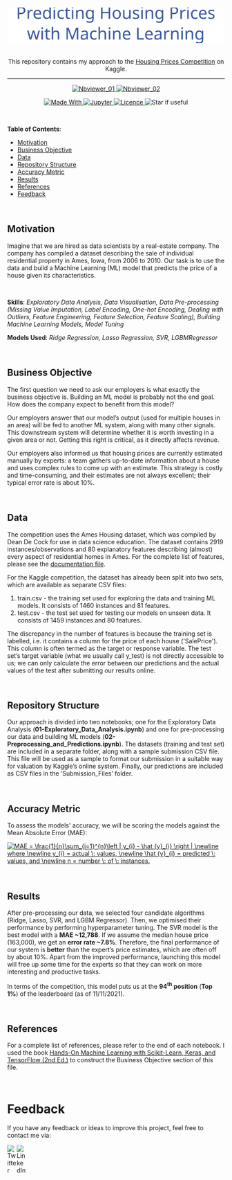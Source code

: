 <div align="center">
    <br>
    <img src="Images\Repo_logo.svg" width="600" title="hover text">
    <p>
    <br>This repository contains my approach to the <a href="https://www.kaggle.com/c/home-data-for-ml-course">Housing Prices Competition</a> on Kaggle.
    </p>
    <hr/>
</div>

<p align="center">
    <a href="https://nbviewer.org/github/KOrfanakis/Housing_Prices_Regression/blob/main/01-Exploratory_Data_Analysis.ipynb">
        <img alt="Nbviewer_01" src="https://img.shields.io/badge/Notebook%2301%20-nbviewer-red.svg">
    </a>
    <a href="https://nbviewer.org/github/KOrfanakis/Housing_Prices_Regression/blob/main/02-Preprocessing_and_Predictions.ipynb">
        <img alt="Nbviewer_02" src="https://img.shields.io/badge/Notebook%2302%20-nbviewer-red.svg">
    </a>
    <br/>
</p>

<p align="center">
    <a href="https://www.python.org/">
        <img alt="Made With" src="https://img.shields.io/badge/Made%20with-Python-blue.svg">
    </a>
    <a href="https://jupyter.org/">
        <img alt="Jupyter" src="https://img.shields.io/badge/And%20-Jupyter-orange.svg">
    </a>
    <a href="https://opensource.org/licenses/MIT">
        <img alt="Licence" src="https://img.shields.io/badge/License-MIT-0298c3.svg">
    </a>
    <a>
        <img alt="Star if useful" src="https://img.shields.io/static/v1?label=%F0%9F%8C%9F&message=If%20Useful&style=style=flat&color=darkgreen">
    </a>
    <br/>
</p>

<br>

**Table of Contents**:

<!--ts-->
* [Motivation](#motivation)
* [Business Objective](#business-objective)
* [Data](#data)
* [Repository Structure](#repository-structure)
* [Accuracy Metric](#accuracy-metric)
* [Results](#results)
* [References](#references)
* [Feedback](#feedback)
<!--te-->

<br>

## Motivation

Imagine that we are hired as data scientists by a real-estate company. The company has compiled a dataset describing the sale of individual residential property in Ames, Iowa, from 2006 to 2010. Our task is to use the data and build a Machine Learning (ML) model that predicts the price of a house given its characteristics.

<br>

**Skills**: *Exploratory Data Analysis, Data Visualisation, Data Pre-processing (Missing Value Imputation, Label Encoding, One-hot Encoding, Dealing with Outliers, Feature Engineering, Feature Selection, Feature Scaling), Building Machine Learning Models, Model Tuning*

**Models Used**: *Ridge Regression, Lasso Regression, SVR, LGBMRegressor*

<br>

## Business Objective

The first question we need to ask our employers is what exactly the business objective is. Building an ML model is probably not the end goal. How does the company expect to benefit from this model?

Our employers answer that our model’s output (used for multiple houses in an area) will be fed to another ML system, along with many other signals. This downstream system will determine whether it is worth investing in a given area or not. Getting this right is critical, as it directly affects revenue.

Our employers also informed us that housing prices are currently estimated manually by experts: a team gathers up-to-date information about a house and uses complex rules to come up with an estimate. This strategy is costly and time-consuming, and their estimates are not always excellent; their typical error rate is about 10%.

<br>

## Data

The competition uses the Ames Housing dataset, which was compiled by Dean De Cock for use in data science education. The dataset contains 2919 instances/observations and 80 explanatory features describing (almost) every aspect of residential homes in Ames. For the complete list of features, please see the [documentation file](https://www.kaggle.com/c/home-data-for-ml-course/data?select=data_description.txt).

For the Kaggle competition, the dataset has already been split into two sets, which are available as separate CSV files:
1)	train.csv - the training set used for exploring the data and training ML models. It consists of 1460 instances and 81 features. 
2)	test.csv - the test set used for testing our models on unseen data. It consists of 1459 instances and 80 features. 

The discrepancy in the number of features is because the training set is labelled, i.e. it contains a column for the price of each house ('SalePrice'). This column is often termed as the target or response variable. The test set’s target variable (what we usually call y_test) is not directly accessible to us; we can only calculate the error between our predictions and the actual values of the test after submitting our results online.

<br>

## Repository Structure

Our approach is divided into two notebooks; one for the Exploratory Data Analysis (**01-Exploratory_Data_Analysis.ipynb**) and one for pre-processing our data and building ML models (**02-Preprocessing_and_Predictions.ipynb**).
The datasets (training and test set) are included in a separate folder, along with a sample submission CSV file. This file will be used as a sample to format our submission in a suitable way for valuation by Kaggle’s online system. Finally, our predictions are included as CSV files in the ‘Submission_Files’ folder.

<br>

## Accuracy Metric

To assess the models' accuracy, we will be scoring the models against the Mean Absolute Error (MAE):

<a href="https://www.codecogs.com/eqnedit.php?latex=MAE&space;=&space;\frac{1}{n}\sum_{i=1}^{n}\left&space;|&space;y_{i}&space;-&space;\hat&space;{y}_{i}&space;\right&space;|&space;\newline&space;where&space;\newline&space;y_{i}&space;=&space;actual&space;\:&space;values,&space;\newline&space;\hat&space;{y}_{i}&space;=&space;predicted&space;\:&space;values,&space;and&space;\newline&space;n&space;=&space;number&space;\:&space;of&space;\:&space;instances." target="_blank"><img src="https://latex.codecogs.com/gif.latex?MAE&space;=&space;\frac{1}{n}\sum_{i=1}^{n}\left&space;|&space;y_{i}&space;-&space;\hat&space;{y}_{i}&space;\right&space;|&space;\newline&space;where&space;\newline&space;y_{i}&space;=&space;actual&space;\:&space;values,&space;\newline&space;\hat&space;{y}_{i}&space;=&space;predicted&space;\:&space;values,&space;and&space;\newline&space;n&space;=&space;number&space;\:&space;of&space;\:&space;instances." title="MAE = \frac{1}{n}\sum_{i=1}^{n}\left | y_{i} - \hat {y}_{i} \right | \newline where \newline y_{i} = actual \: values, \newline \hat {y}_{i} = predicted \: values, and \newline n = number \: of \: instances." /></a>

<br>

## Results

After pre-processing our data, we selected four candidate algorithms (Ridge, Lasso, SVR, and LGBM Regressor). Then, we optimised their performance by performing hyperparameter tuning. The SVR model is the best model with a **MAE ~12,788**. If we assume the median house price (163,000), we get an **error rate ~7.8%**. Therefore, the final performance of our system is **better** than the expert’s price estimates, which are often off by about 10%. Apart from the improved performance, launching this model will free up some time for the experts so that they can work on more interesting and productive tasks.

In terms of the competition, this model puts us at the **94<sup>th</sup> position** (**Top 1%**) of the leaderboard (as of 11/11/2021).

<br>

## References

For a complete list of references, please refer to the end of each notebook. I used the book [Hands-On Machine Learning with Scikit-Learn, Keras, and TensorFlow (2nd Ed.)](https://www.oreilly.com/library/view/hands-on-machine-learning/9781492032632/) to construct the Business Objective section of this file.  

<br>

# Feedback

If you have any feedback or ideas to improve this project, feel free to contact me via:

<a href="https://twitter.com/korfanakis">
  <img align="left" alt="Twitter" width="22px" src="https://cdn.jsdelivr.net/npm/simple-icons@v3/icons/twitter.svg" />
</a>

<a href="https://uk.linkedin.com/in/korfanakis">
  <img align="left" alt="LinkedIn" width="22px" src="https://cdn.jsdelivr.net/npm/simple-icons@v3/icons/linkedin.svg" />
</a>
